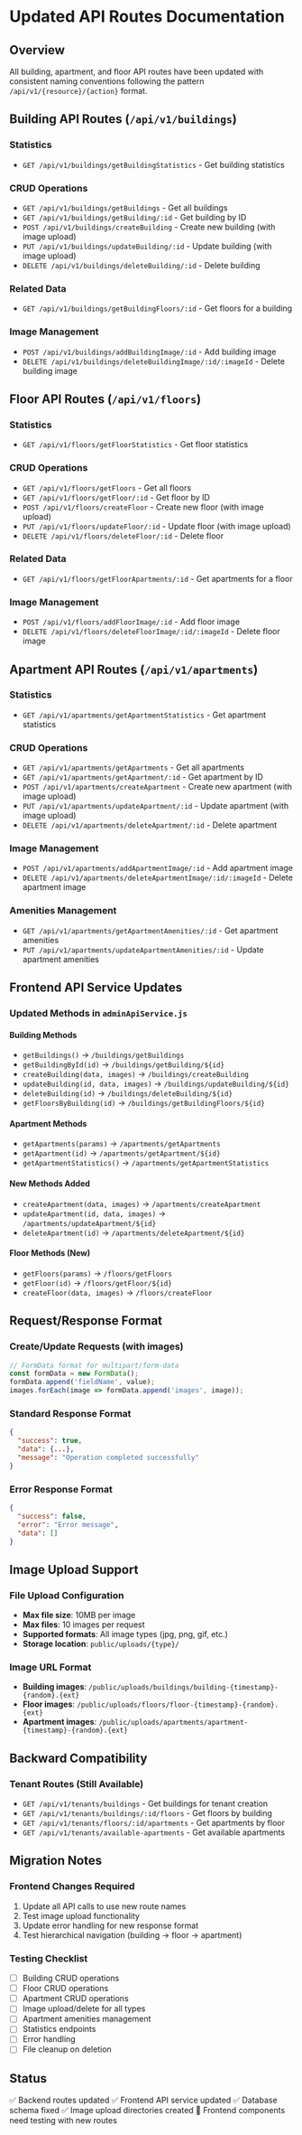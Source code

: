 # Updated API Routes Documentation

## Overview
All building, apartment, and floor API routes have been updated with consistent naming conventions following the pattern `/api/v1/{resource}/{action}` format.

## Building API Routes (`/api/v1/buildings`)

### Statistics
- `GET /api/v1/buildings/getBuildingStatistics` - Get building statistics

### CRUD Operations
- `GET /api/v1/buildings/getBuildings` - Get all buildings
- `GET /api/v1/buildings/getBuilding/:id` - Get building by ID
- `POST /api/v1/buildings/createBuilding` - Create new building (with image upload)
- `PUT /api/v1/buildings/updateBuilding/:id` - Update building (with image upload)
- `DELETE /api/v1/buildings/deleteBuilding/:id` - Delete building

### Related Data
- `GET /api/v1/buildings/getBuildingFloors/:id` - Get floors for a building

### Image Management
- `POST /api/v1/buildings/addBuildingImage/:id` - Add building image
- `DELETE /api/v1/buildings/deleteBuildingImage/:id/:imageId` - Delete building image

## Floor API Routes (`/api/v1/floors`)

### Statistics
- `GET /api/v1/floors/getFloorStatistics` - Get floor statistics

### CRUD Operations
- `GET /api/v1/floors/getFloors` - Get all floors
- `GET /api/v1/floors/getFloor/:id` - Get floor by ID
- `POST /api/v1/floors/createFloor` - Create new floor (with image upload)
- `PUT /api/v1/floors/updateFloor/:id` - Update floor (with image upload)
- `DELETE /api/v1/floors/deleteFloor/:id` - Delete floor

### Related Data
- `GET /api/v1/floors/getFloorApartments/:id` - Get apartments for a floor

### Image Management
- `POST /api/v1/floors/addFloorImage/:id` - Add floor image
- `DELETE /api/v1/floors/deleteFloorImage/:id/:imageId` - Delete floor image

## Apartment API Routes (`/api/v1/apartments`)

### Statistics
- `GET /api/v1/apartments/getApartmentStatistics` - Get apartment statistics

### CRUD Operations
- `GET /api/v1/apartments/getApartments` - Get all apartments
- `GET /api/v1/apartments/getApartment/:id` - Get apartment by ID
- `POST /api/v1/apartments/createApartment` - Create new apartment (with image upload)
- `PUT /api/v1/apartments/updateApartment/:id` - Update apartment (with image upload)
- `DELETE /api/v1/apartments/deleteApartment/:id` - Delete apartment

### Image Management
- `POST /api/v1/apartments/addApartmentImage/:id` - Add apartment image
- `DELETE /api/v1/apartments/deleteApartmentImage/:id/:imageId` - Delete apartment image

### Amenities Management
- `GET /api/v1/apartments/getApartmentAmenities/:id` - Get apartment amenities
- `PUT /api/v1/apartments/updateApartmentAmenities/:id` - Update apartment amenities

## Frontend API Service Updates

### Updated Methods in `adminApiService.js`

#### Building Methods
- `getBuildings()` → `/buildings/getBuildings`
- `getBuildingById(id)` → `/buildings/getBuilding/${id}`
- `createBuilding(data, images)` → `/buildings/createBuilding`
- `updateBuilding(id, data, images)` → `/buildings/updateBuilding/${id}`
- `deleteBuilding(id)` → `/buildings/deleteBuilding/${id}`
- `getFloorsByBuilding(id)` → `/buildings/getBuildingFloors/${id}`

#### Apartment Methods
- `getApartments(params)` → `/apartments/getApartments`
- `getApartment(id)` → `/apartments/getApartment/${id}`
- `getApartmentStatistics()` → `/apartments/getApartmentStatistics`

#### New Methods Added
- `createApartment(data, images)` → `/apartments/createApartment`
- `updateApartment(id, data, images)` → `/apartments/updateApartment/${id}`
- `deleteApartment(id)` → `/apartments/deleteApartment/${id}`

#### Floor Methods (New)
- `getFloors(params)` → `/floors/getFloors`
- `getFloor(id)` → `/floors/getFloor/${id}`
- `createFloor(data, images)` → `/floors/createFloor`

## Request/Response Format

### Create/Update Requests (with images)
```javascript
// FormData format for multipart/form-data
const formData = new FormData();
formData.append('fieldName', value);
images.forEach(image => formData.append('images', image));
```

### Standard Response Format
```json
{
  "success": true,
  "data": {...},
  "message": "Operation completed successfully"
}
```

### Error Response Format
```json
{
  "success": false,
  "error": "Error message",
  "data": []
}
```

## Image Upload Support

### File Upload Configuration
- **Max file size**: 10MB per image
- **Max files**: 10 images per request
- **Supported formats**: All image types (jpg, png, gif, etc.)
- **Storage location**: `public/uploads/{type}/`

### Image URL Format
- **Building images**: `/public/uploads/buildings/building-{timestamp}-{random}.{ext}`
- **Floor images**: `/public/uploads/floors/floor-{timestamp}-{random}.{ext}`
- **Apartment images**: `/public/uploads/apartments/apartment-{timestamp}-{random}.{ext}`

## Backward Compatibility

### Tenant Routes (Still Available)
- `GET /api/v1/tenants/buildings` - Get buildings for tenant creation
- `GET /api/v1/tenants/buildings/:id/floors` - Get floors by building
- `GET /api/v1/tenants/floors/:id/apartments` - Get apartments by floor
- `GET /api/v1/tenants/available-apartments` - Get available apartments

## Migration Notes

### Frontend Changes Required
1. Update all API calls to use new route names
2. Test image upload functionality
3. Update error handling for new response format
4. Test hierarchical navigation (building → floor → apartment)

### Testing Checklist
- [ ] Building CRUD operations
- [ ] Floor CRUD operations  
- [ ] Apartment CRUD operations
- [ ] Image upload/delete for all types
- [ ] Apartment amenities management
- [ ] Statistics endpoints
- [ ] Error handling
- [ ] File cleanup on deletion

## Status
✅ Backend routes updated
✅ Frontend API service updated
✅ Database schema fixed
✅ Image upload directories created
🔄 Frontend components need testing with new routes

